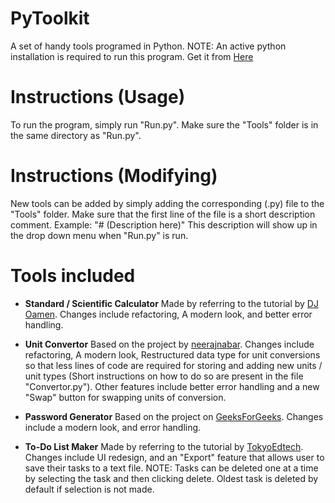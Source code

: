 # PyToolkit
A set of handy tools programed in Python. 
NOTE: An active python installation is required to run this program. Get it from [Here](https://www.python.org/downloads/)

# Instructions (Usage)
To run the program, simply run "Run.py". Make sure the "Tools" folder is in the same
directory as "Run.py".

# Instructions (Modifying) 
New tools can be added by simply adding the corresponding (.py) file to the "Tools" folder. 
Make sure that the first line of the file is a short description comment. Example: "# (Description here)"
This description will show up in the drop down menu when "Run.py" is run.

# Tools included
* __Standard / Scientific Calculator__ 
    Made by referring to the tutorial by [DJ Oamen](https://www.youtube.com/watch?v=glN87rNH0L8). 
    Changes include refactoring, A modern look, and better error handling.
    
* __Unit Convertor__
    Based on the project by [neerajnabar](https://github.com/neerajnabar/unitconverter).
    Changes include refactoring, A modern look, Restructured data type for unit conversions so that
    less lines of code are required for storing and adding new units / unit types (Short instructions
    on how to do so are present in the file "Convertor.py").
    Other features include better error handling and a new "Swap" button for swapping units of conversion.
    
* __Password Generator__
    Based on the project on [GeeksForGeeks](https://www.geeksforgeeks.org/python-random-password-generator-using-tkinter/).
    Changes include a modern look, and error handling.
    
* __To-Do List Maker__
    Made by referring to the tutorial by [TokyoEdtech](https://www.youtube.com/watch?v=OAHLwtmdqUk).
    Changes include UI redesign, and an "Export" feature that allows user to save their tasks to a text file.
    NOTE: Tasks can be deleted one at a time by selecting the task and then clicking delete.
          Oldest task is deleted by default if selection is not made.
